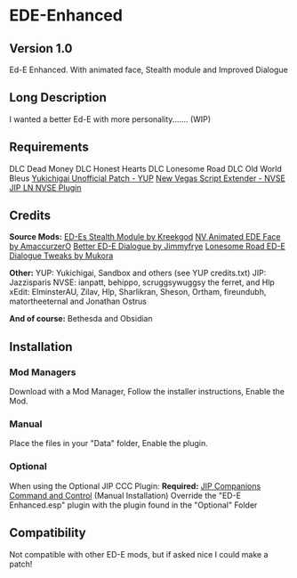 # EDE-Enhanced
## Version 1.0
 Ed-E Enhanced. With animated face, Stealth module and Improved Dialogue

 ## Long Description
 I wanted a better Ed-E with more personality....... (WIP)

## Requirements
DLC Dead Money
DLC Honest Hearts
DLC Lonesome Road
DLC Old World Bleus
[Yukichigai Unofficial Patch - YUP](https://www.nexusmods.com/newvegas/mods/51664)
[New Vegas Script Extender - NVSE](http://nvse.silverlock.org/)
[JIP LN NVSE Plugin](https://www.nexusmods.com/newvegas/mods/58277)

## Credits
**Source Mods:**
[ED-Es Stealth Module by Kreekgod](https://www.nexusmods.com/newvegas/mods/51719)
[NV Animated EDE Face by AmaccurzerO](https://www.nexusmods.com/newvegas/mods/66625)
[Better ED-E Dialogue by Jimmyfrye](https://www.nexusmods.com/newvegas/mods/64630)
[Lonesome Road ED-E Dialogue Tweaks by Mukora](https://www.nexusmods.com/newvegas/mods/59420)

**Other:**
YUP: Yukichigai, Sandbox and others (see YUP credits.txt)
JIP: Jazzisparis
NVSE: ianpatt, behippo, scruggsywuggsy the ferret, and Hlp
xEdit: ElminsterAU, Zilav, Hlp, Sharlikran, Sheson, Ortham, fireundubh, matortheeternal and Jonathan Ostrus

**And of course:**
Bethesda and Obsidian

## Installation
### Mod Managers
Download with a Mod Manager,
Follow the installer instructions,
Enable the Mod.
### Manual
Place the files in your "Data" folder,
Enable the plugin.

### Optional
When using the Optional JIP CCC Plugin:
**Required:** [JIP Companions Command and Control](https://www.nexusmods.com/newvegas/mods/50468)
(Manual Installation)
 Override the "ED-E Enhanced.esp" plugin with the plugin found in the "Optional" Folder

## Compatibility
Not compatible with other ED-E mods, but if asked nice I could make a patch!
